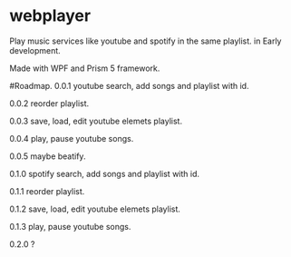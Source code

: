 # webplayer
Play music services like youtube and spotify in the same playlist. in Early development.

Made with WPF and Prism 5 framework.

#Roadmap.
0.0.1 youtube search, add songs and playlist with id.

0.0.2 reorder playlist.

0.0.3 save, load, edit youtube elemets playlist.

0.0.4 play, pause youtube songs.

0.0.5 maybe beatify.

0.1.0 spotify search, add songs and playlist with id.

0.1.1 reorder playlist.

0.1.2 save, load, edit youtube elemets playlist.

0.1.3 play, pause youtube songs.

0.2.0 ?
